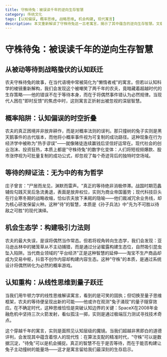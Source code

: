 ```yaml
---
title: 守株待兔：被误读千年的逆向生存智慧
category: 传统文化
tags: [认知偏误, 概率思维, 战略思维, 机会构建, 现代寓言]
description: 本文重新解读了守株待兔这一古老寓言，揭示了其中蕴含的逆向生存智慧。文章指出，农夫的错误不在于等待本身，而在于对概率法则的误判，将偶然事件视为必然规律。通过现代认知科学和行为经济学的视角，本文探讨了战略等待的重要性，并提出了通过系统设计将偶然转化为必然的机会构建方法。最终，文章强调，在不确定的时代，关键不是是否等待，而是如何构建能够吸引机会的“能量场”，从而实现从被动等待到主动创造的转变。这一古代智慧为现代社会提供了深刻的启示。
---
```

# 守株待兔：被误读千年的逆向生存智慧

## 从被动等待到战略蛰伏的认知跃迁  
农夫守株待兔的故事，在当代语境中常被简化为"懒惰者戒"的寓言。但若以认知科学的棱镜重新解构，我们会发现这个被嘲笑了两千年的农夫，竟暗藏着超越时代的生存策略——他的错误不在于等待本身，而在于将偶然事件错认为必然规律。当现代人困在"即时反馈"的焦虑中时，这则寓言正折射出被忽视的深层智慧。

## 概率陷阱：认知偏误的时空折叠  
农夫的真正困境并非放弃耕作，而是对概率法则的误判。那只撞树的兔子实则是黑天鹅事件的古代版本，而他将小概率事件视为可复制的成功路径。这种现象在行为经济学中被称为"热手谬误"——就像赌徒连续赢钱后坚信好运常在。现代社会的创业泡沫、投资狂热，本质上都是"守株待兔"的数字化变体：人们将短视频爆款、股市涨停视为可批量复制的成功公式，却忽视了每个奇迹背后的独特时空场域。

## 等待的辩证法：无为中的有为哲学  
庄子曾言："尸居而龙见，渊默而雷声。"真正的等待绝非消极停滞。战国时期范蠡辅佐勾践灭吴后急流勇退，表面是放弃权位，实则为商业帝国蓄势；现代科技巨头在行业寒冬期的战略收缩，恰似农夫放下耒耜的隐喻——他们裁减冗余业务线，却为核心研发保留火种。这种"待"的智慧，本质是《孙子兵法》中"先为不可胜以待敌之可胜"的现代演绎。

## 机会生态学：构建吸引力法则  
农夫的最大失误，是误将偶然当作常态。但若将视角转向生态学，我们会发现：亚马逊丛林中的猪笼草从不主动捕猎，而是通过分泌蜜露构建生态位，自然吸引昆虫坠入陷阱。当代商业领域的"平台经济"正是这种智慧的延伸——淘宝不生产商品却成为交易中枢，抖音不创作内容却构建内容生态。这种"守株"的本质，是通过系统设计将偶然转化为必然的概率游戏。

## 认知重构：从线性思维到量子跃迁  
当我们用牛顿力学的线性思维解读寓言，看到的是可笑的固执；但切换至量子思维框架，农夫的等待便呈现出新的可能——他或许在观测"兔子涌现"的量子隧穿效应。在不确定时代，这种思维恰恰是突破认知边界的关键：SpaceX在2008年金融危机中坚持三次火箭发射，看似孤注一掷，实则是通过极端压力测试寻找技术奇点。

这个穿越千年的寓言，实则是面照见认知层级的魔镜。当我们超越非黑即白的道德评判，会发现其中蕴含着惊人的现代性：在算法支配的精准时代，"守株"可以是数据沉淀，"待兔"可以是机会捕捉。真正的智慧不在于是否等待，而在于能否构建让兔子主动撞树的能量场——这才是寓言留给我们最深刻的生存启示。